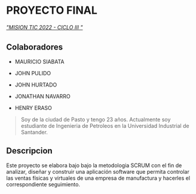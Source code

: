 # PROYECTO FINAL 
######  ["MISION TIC 2022 - CICLO III "](https://www.misiontic2022.gov.co/ "MISION TIC 2022")
## Colaboradores
- MAURICIO SIABATA

- JOHN PULIDO

- JOHN HURTADO

- JONATHAN NAVARRO

- HENRY ERASO
> Soy de la ciudad de Pasto y tengo 23 años. Actualmente soy estudiante de Ingenieria de Petroleos en la Universidad Industrial de Santander.


## Descripcion
Este proyecto se elabora bajo bajo la metodologia SCRUM con el fin de analizar, diseñar y construir una aplicación software que permita controlar las ventas físicas y virtuales de una empresa de manufactura y hacerles el correspondiente seguimiento. 
